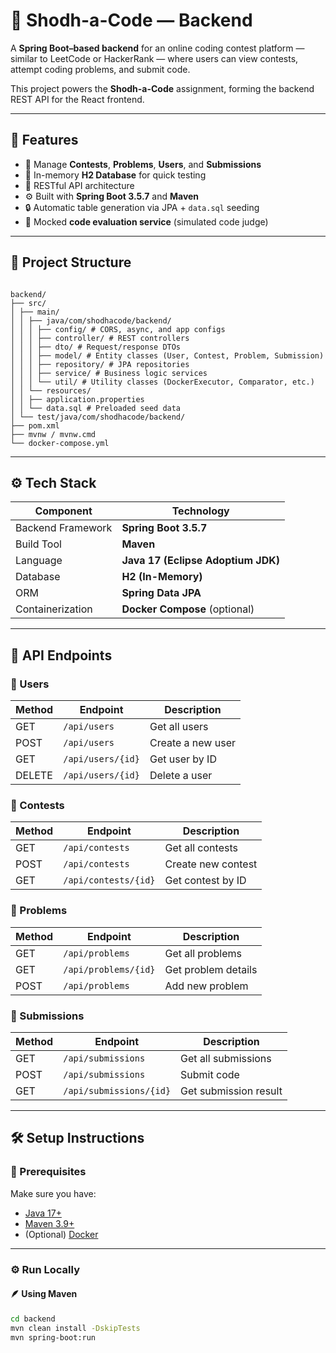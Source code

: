 # 🧠 Shodh-a-Code — Backend

A **Spring Boot–based backend** for an online coding contest platform — similar to LeetCode or HackerRank — where users can view contests, attempt coding problems, and submit code.  

This project powers the **Shodh-a-Code** assignment, forming the backend REST API for the React frontend.

---

## 🚀 Features

- 🏁 Manage **Contests**, **Problems**, **Users**, and **Submissions**
- 💾 In-memory **H2 Database** for quick testing
- 🔗 RESTful API architecture
- ⚙️ Built with **Spring Boot 3.5.7** and **Maven**
- 🔒 Automatic table generation via JPA + `data.sql` seeding
- 🧩 Mocked **code evaluation service** (simulated code judge)

---

## 🧱 Project Structure
```

backend/
├── src/
│ ├── main/
│ │ ├── java/com/shodhacode/backend/
│ │ │ ├── config/ # CORS, async, and app configs
│ │ │ ├── controller/ # REST controllers
│ │ │ ├── dto/ # Request/response DTOs
│ │ │ ├── model/ # Entity classes (User, Contest, Problem, Submission)
│ │ │ ├── repository/ # JPA repositories
│ │ │ ├── service/ # Business logic services
│ │ │ └── util/ # Utility classes (DockerExecutor, Comparator, etc.)
│ │ └── resources/
│ │ ├── application.properties
│ │ └── data.sql # Preloaded seed data
│ └── test/java/com/shodhacode/backend/
├── pom.xml
├── mvnw / mvnw.cmd
└── docker-compose.yml

```
---

## ⚙️ Tech Stack

| Component | Technology |
|------------|-------------|
| Backend Framework | **Spring Boot 3.5.7** |
| Build Tool | **Maven** |
| Language | **Java 17 (Eclipse Adoptium JDK)** |
| Database | **H2 (In-Memory)** |
| ORM | **Spring Data JPA** |
| Containerization | **Docker Compose** (optional) |

---

## 🧩 API Endpoints

### 👤 Users
| Method | Endpoint | Description |
|---------|-----------|-------------|
| GET | `/api/users` | Get all users |
| POST | `/api/users` | Create a new user |
| GET | `/api/users/{id}` | Get user by ID |
| DELETE | `/api/users/{id}` | Delete a user |

### 🏁 Contests
| Method | Endpoint | Description |
|---------|-----------|-------------|
| GET | `/api/contests` | Get all contests |
| POST | `/api/contests` | Create new contest |
| GET | `/api/contests/{id}` | Get contest by ID |

### 🧮 Problems
| Method | Endpoint | Description |
|---------|-----------|-------------|
| GET | `/api/problems` | Get all problems |
| GET | `/api/problems/{id}` | Get problem details |
| POST | `/api/problems` | Add new problem |

### 🧾 Submissions
| Method | Endpoint | Description |
|---------|-----------|-------------|
| GET | `/api/submissions` | Get all submissions |
| POST | `/api/submissions` | Submit code |
| GET | `/api/submissions/{id}` | Get submission result |

---

## 🛠️ Setup Instructions

### 🧩 Prerequisites
Make sure you have:
- [Java 17+](https://adoptium.net)
- [Maven 3.9+](https://maven.apache.org)
- (Optional) [Docker](https://www.docker.com/)

---

### ⚙️ Run Locally

#### 🪶 Using Maven
```bash
cd backend
mvn clean install -DskipTests
mvn spring-boot:run
